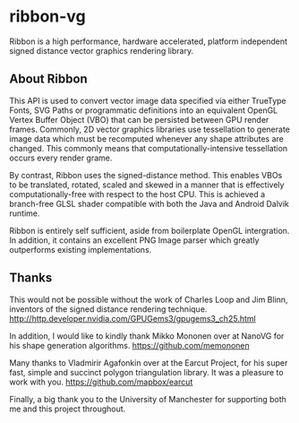 # ribbon-vg

Ribbon is a high performance, hardware accelerated, platform independent signed distance vector graphics rendering library.

## About Ribbon

This API is used to convert vector image data specified via either TrueType Fonts, SVG Paths or programmatic definitions into an equivalent OpenGL Vertex Buffer Object (VBO) that can be persisted between GPU render frames. Commonly, 2D vector graphics libraries use tessellation to generate image data which must be recomputed whenever any shape attributes are changed. This commonly means that computationally-intensive tessellation occurs every render grame.

By contrast, Ribbon uses the signed-distance method. This enables VBOs to be translated, rotated, scaled and skewed in a manner that is effectively computationally-free with respect to the host CPU. This is achieved a branch-free GLSL shader compatible with both the Java and Android Dalvik runtime. 

Ribbon is entirely self sufficient, aside from boilerplate OpenGL intergration. In addition, it contains an excellent PNG Image parser which greatly outperforms existing implementations.

## Thanks

This would not be possible without the work of Charles Loop and Jim Blinn, inventors of the signed distance rendering technique.
http://http.developer.nvidia.com/GPUGems3/gpugems3_ch25.html

In addition, I would like to kindly thank Mikko Mononen over at NanoVG for his shape generation algorithms.
https://github.com/memononen

Many thanks to Vladmirir Agafonkin over at the Earcut Project, for his super fast, simple and succinct polygon triangulation library. It was a pleasure to work with you. 
https://github.com/mapbox/earcut

Finally, a big thank you to the University of Manchester for supporting both me and this project throughout. 

